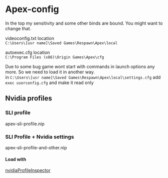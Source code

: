 # Apex-config   

In the top my sensitivity and some other binds are bound. You might want to change that.   

videoconfig.txt location   
`C:\Users\[usr name]\Saved Games\Respawn\Apex\local`   

autoexec.cfg location   
`C:\Program Files (x86)\Origin Games\Apex\cfg`   
    
Due to some bug game wont start with commands in launch options any more. So we need to load it in another way.   
in `C:\Users\[usr name]\Saved Games\Respawn\Apex\local\settings.cfg` add `exec userconfig.cfg` and make it read only

## Nvidia profiles ##
### SLI profile ###
apex-sli-profile.nip

### SLI Profile + Nvidia settings ###
apex-sli-profile-and-other.nip

#### Load with #####
[nvidiaProfileInspector](https://github.com/Orbmu2k/nvidiaProfileInspector/releases)
